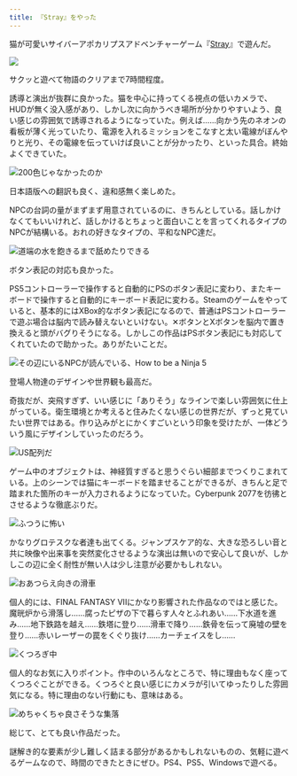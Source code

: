 ```yaml
---
title: 『Stray』をやった
---
```

猫が可愛いサイバーアポカリプスアドベンチャーゲーム『[Stray](https://store.steampowered.com/app/1332010/Stray/?l=japanese)』で遊んだ。

![](https://lh6.googleusercontent.com/96HYr4Z6nr0cMclggM3epTt_tn8txTeo2PkHnXF8U_X5HAWcrWkGYMJh0Qwi-miu7OzH8C6NF9fAvDH55H4J8s0y33eZJrrfKs3WZ1JKVW5dxxp5J3gn8mennQl7PRjdLHykPlz-U4ZyYGV5-tDuMFc)

サクッと遊べて物語のクリアまで7時間程度。

誘導と演出が抜群に良かった。猫を中心に持ってくる視点の低いカメラで、HUDが無く没入感があり、しかし次に向かうべき場所が分かりやすいよう、良い感じの雰囲気で誘導されるようになっていた。例えば……向かう先のネオンの看板が薄く光っていたり、電源を入れるミッションをこなすと太い電線がぼんやりと光り、その電線を伝っていけば良いことが分かったり、といった具合。終始よくできていた。

![](https://lh4.googleusercontent.com/CbaWEACYqOdlGtlr_OmsX9_Ola64ApFAIb1e5_0tg961dmBkdchlS1IyKjAX0gnpIAn7USYekAHfJO7Lmz6m4TwsRQzvXSbkN08_8GO53DmDUI61WDijQbfAb9iqNAu0CgyRBDdDaqliVTMfyiVY3Lg "200色じゃなかったのか")

日本語版への翻訳も良く、違和感無く楽しめた。

NPCの台詞の量がまずまず用意されているのに、きちんとしている。話しかけなくてもいいけれど、話しかけるとちょっと面白いことを言ってくれるタイプのNPCが結構いる。おれの好きなタイプの、平和なNPC達だ。

![](https://lh6.googleusercontent.com/bxz9i3VahxbHrozDM8yDDND-f3Q4zoFQTwfpi5LPTqwYhpp6m4AvM9cPGzNbckRp51x4PrxxlMug541MkymMDeCPL26RLfAWbBjqAF3jrYg3IMq1Iv_116ExtrGJgqHGuuye8XJqZ19gH0-s2ptY-to "道端の水を飽きるまで舐めたりできる")

ボタン表記の対応も良かった。

PS5コントローラーで操作すると自動的にPSのボタン表記に変わり、またキーボードで操作すると自動的にキーボード表記に変わる。Steamのゲームをやっていると、基本的にはXBox的なボタン表記になるので、普通はPSコントローラーで遊ぶ場合は脳内で読み替えないといけない。✕ボタンとXボタンを脳内で置き換えると頭がバグりそうになる。しかしこの作品はPSボタン表記にも対応してくれていたので助かった。ありがたいことだ。

![](https://lh6.googleusercontent.com/HgmTKmIVhDB6g3UsPXpfOUSVLFQoytRhuo3XgtrXFNl5xS057CIuhlTX-FDqCR2F3AieF7yXneNql-GMTGal3kOTJPmum0ffiUmZ1R918Yp6pCvruBKuTb5FODaehtu04w6K_XNFgQb7oLh6iFh_ds0 "その辺にいるNPCが読んでいる、How to be a Ninja 5")

登場人物達のデザインや世界観も最高だ。

奇抜だが、突飛すぎず、いい感じに「ありそう」なラインで楽しい雰囲気に仕上がっている。衛生環境とか考えると住みたくない感じの世界だが、ずっと見ていたい世界ではある。作り込みがとにかくすごいという印象を受けたが、一体どういう風にデザインしていったのだろう。

![](https://lh6.googleusercontent.com/VlHzVUkICuZGhxwCobOgODViv8gXTExRml8bGuhkEsgzK96LzPgmPsHu_J9Jzn3On5yJ64pYf_nh3O8xv3goCwcexFxFLyR6HgzuKFJjUJo9IA3WzmQk56eRnS38g1KcchEhjSIiAues9LeJJZj4Ww0 "US配列だ")

ゲーム中のオブジェクトは、神経質すぎると思うぐらい細部までつくりこまれている。上のシーンでは猫にキーボードを踏ませることができるが、きちんと足で踏まれた箇所のキーが入力されるようになっていた。Cyberpunk 2077を彷彿とさせるような徹底ぶりだ。

![](https://lh5.googleusercontent.com/hSPAhvsEBuQIMrBWYhfQ61xHya3LypqOsRyhP5Y3zi9lswa5sGg0lykHmW48Db6wV7GBfQO7KJSy6wkHuu4WgGFVOPx0Svp-YtUIG2D6q73q9Rpi1-2MeD7uGkODYKErEiZU0zPrE3E4jnVooWu7RWQ "ふつうに怖い")

かなりグロテスクな者達も出てくる。ジャンプスケア的な、大きな恐ろしい音と共に映像や出来事を突然変化させるような演出は無いので安心して良いが、しかしこの辺に全く耐性が無い人は少し注意が必要かもしれない。

![](https://lh3.googleusercontent.com/1rX7ZFu0K1fsTjfLCB6XEwOXGi-TaenAH2eSA8z6cNOmLG5wJCG6ZVXxHf7ZCQzO14y7J8tSc1euY-TrQB_zMJYct_y3jdvR8Fn_TScl8VWvW76Xzf1KGxdMujNvI7qzqSQychruGMe35SbEkU2w8NA "おあつらえ向きの滑車")

個人的には、FINAL FANTASY VIIにかなり影響された作品なのではと感じた。魔晄炉から滑落し……腐ったピザの下で暮らす人々とふれあい……下水道を進み……地下鉄路を越え……鉄塔に登り……滑車で降り……鉄骨を伝って廃墟の壁を登り……赤いレーザーの罠をくぐり抜け……カーチェイスをし……

![](https://lh3.googleusercontent.com/ebdKFzsUP3L1LKPNkf2XhW78JqS9oCTMjeP3Gh6P5Ak_s7IbCOKl8TWbtQ3l3xTGOoGU9mqiIaURMaOKRbcNOR8D0N4446POm4_LeFW0uPpkudM60-iK-wt-KMnZwakcPPYCPsxf3v5m12oAnV7MqqA "くつろぎ中")

個人的なお気に入りポイント。作中のいろんなところで、特に理由もなく座ってくつろぐことができる。くつろぐと良い感じにカメラが引いてゆったりした雰囲気になる。特に理由のない行動にも、意味はある。

![](https://lh6.googleusercontent.com/l1lcEtzx5GIe3_NWiHl800-25ulelJ9k5sRJYWVMteVGWgDxFC_5EsYI96mFgZgV-uqMAeSmFelPgMmPX5DNzzPGfUBqwnKV2Ql8FvceE8amc3ggE97V7YgbIaNusDQVENTM4Dy8BGrWLL07dJgVGsI "めちゃくちゃ良さそうな集落")

総じて、とても良い作品だった。

謎解き的な要素が少し難しく詰まる部分があるかもしれないものの、気軽に遊べるゲームなので、時間のできたときにぜひ。PS4、PS5、Windowsで遊べる。
